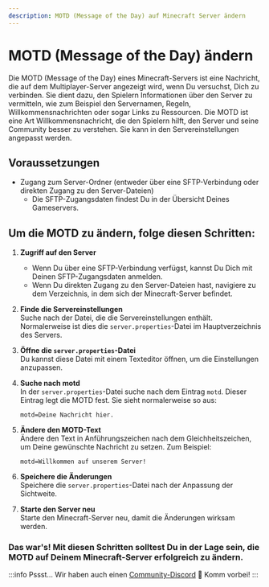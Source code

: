 ```yaml
---
description: MOTD (Message of the Day) auf Minecraft Server ändern
---
```


# MOTD (Message of the Day) ändern

Die MOTD (Message of the Day) eines Minecraft-Servers ist eine Nachricht, die auf dem Multiplayer-Server angezeigt wird, wenn Du versuchst, Dich zu verbinden. Sie dient dazu, den Spielern Informationen über den Server zu vermitteln, wie zum Beispiel den Servernamen, Regeln, Willkommensnachrichten oder sogar Links zu Ressourcen. Die MOTD ist eine Art Willkommensnachricht, die den Spielern hilft, den Server und seine Community besser zu verstehen. Sie kann in den Servereinstellungen angepasst werden.

## Voraussetzungen

* Zugang zum Server-Ordner (entweder über eine SFTP-Verbindung oder direkten Zugang zu den Server-Dateien)
  * Die SFTP-Zugangsdaten findest Du in der Übersicht Deines Gameservers.

## Um die MOTD zu ändern, folge diesen Schritten:

1. <b>Zugriff auf den Server</b>
    * Wenn Du über eine SFTP-Verbindung verfügst, kannst Du Dich mit Deinen SFTP-Zugangsdaten anmelden.
    * Wenn Du direkten Zugang zu den Server-Dateien hast, navigiere zu dem Verzeichnis, in dem sich der Minecraft-Server befindet.

2. <b>Finde die Servereinstellungen</b><br>
    Suche nach der Datei, die die Servereinstellungen enthält. Normalerweise ist dies die `server.properties`-Datei im Hauptverzeichnis des Servers.

3. <b>Öffne die `server.properties`-Datei</b><br>
    Du kannst diese Datei mit einem Texteditor öffnen, um die Einstellungen anzupassen.

4. <b>Suche nach motd</b><br>
    In der `server.properties`-Datei suche nach dem Eintrag `motd`. Dieser Eintrag legt die MOTD fest. Sie sieht normalerweise so aus:
    ```
    motd=Deine Nachricht hier.
    ```

5. <b>Ändere den MOTD-Text</b><br>
    Ändere den Text in Anführungszeichen nach dem Gleichheitszeichen, um Deine gewünschte Nachricht zu setzen. Zum Beispiel: 
    ```
    motd=Willkommen auf unserem Server!
    ```

6. <b>Speichere die Änderungen</b><br>
    Speichere die `server.properties`-Datei nach der Anpassung der Sichtweite.

7. <b>Starte den Server neu</b><br>
    Starte den Minecraft-Server neu, damit die Änderungen wirksam werden.

### Das war's! Mit diesen Schritten solltest Du in der Lage sein, die MOTD auf Deinem Minecraft-Server erfolgreich zu ändern.

:::info
Pssst... Wir haben auch einen [Community-Discord](https://discord.emeraldhost.de/) 🤫 Komm vorbei!
:::